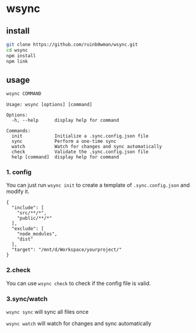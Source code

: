 # wsync

## install

```sh
git clone https://github.com/ruinb0wman/wsync.git
cd wsync
npm install
npm link
```

## usage

```sh
wsync COMMAND
```

```
Usage: wsync [options] [command]

Options:
  -h, --help      display help for command

Commands:
  init            Initialize a .sync.config.json file
  sync            Perform a one-time sync
  watch           Watch for changes and sync automatically
  check           Validate the .sync.config.json file
  help [command]  display help for command
```

### 1. config

You can just run `wsync init` to create a template of `.sync.config.json` and modify it.

```
{
  "include": [
    "src/**/*",
    "public/**/*"
  ],
  "exclude": [
    "node_modules",
    "dist"
  ],
  "target": "/mnt/d/Workspace/yourproject/"
}
```

### 2.check

You can use `wsync check` to check if the config file is valid.

### 3.sync/watch

`wsync sync` will sync all files once

`wsync watch` will watch for changes and sync automatically

